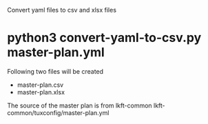 Convert yaml files to csv and xlsx files

 # python3 convert-yaml-to-csv.py master-plan.yml

Following two files will be created
- master-plan.csv
- master-plan.xlsx

The source of the master plan is from lkft-common
lkft-common/tuxconfig/master-plan.yml

